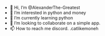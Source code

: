- 👋 Hi, I’m @AlexanderThe-Greatest
- 👀 I’m interested in python and money
- 🌱 I’m currently learning python
- 💞️ I’m looking to collaborate on a simple app.
- 📫 How to reach me discord. .catlikemoneh

<!---
AlexanderThe-Greatest/AlexanderThe-Greatest is a ✨ special ✨ repository because its `README.md` (this file) appears on your GitHub profile.
You can click the Preview link to take a look at your changes.
--->
